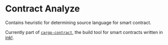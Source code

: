 # Contract Analyze

Contains heuristic for determining source language for smart contract.

Currently part of [`cargo-contract`](https://github.com/paritytech/cargo-contract), the build tool for smart
 contracts written in [ink!](https://github.com/paritytech/ink).
